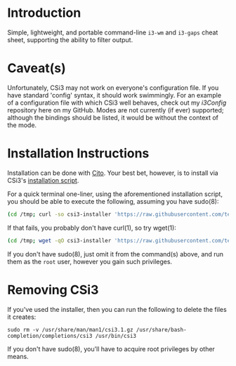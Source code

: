 # Introduction

Simple, lightweight, and portable command-line `i3-wm` and `i3-gaps` cheat sheet, supporting the ability to filter output.

# Caveat(s)

Unfortunately, CSi3 may not work on everyone's configuration file. If you have standard 'config' syntax, it should work swimmingly. For an example of a configuration file with which CSi3 well behaves, check out my _i3Config_ repository here on my GitHub. Modes are not currently (if ever) supported; although the bindings should be listed, it would be without the context of the mode.

# Installation Instructions

Installation can be done with [Cito](https://github.com/terminalforlife/Extra/blob/master/source/cito). Your best bet, however, is to install via CSi3's [installation script](https://github.com/terminalforlife/Extra/blob/master/source/csi3/csi3-installer).

For a quick terminal one-liner, using the aforementioned installation script, you should be able to execute the following, assuming you have sudo(8):

```sh
(cd /tmp; curl -so csi3-installer 'https://raw.githubusercontent.com/terminalforlife/Extra/master/source/csi3/csi3-installer' && sudo \sh csi3-installer; rm csi3-installer)
```

If that fails, you probably don't have curl(1), so try wget(1):

```sh
(cd /tmp; wget -qO csi3-installer 'https://raw.githubusercontent.com/terminalforlife/Extra/master/source/csi3/csi3-installer' && sudo \sh csi3-installer; rm csi3-installer)
```

If you don't have sudo(8), just omit it from the command(s) above, and run them as the `root` user, however you gain such privileges.

# Removing CSi3

If you've used the installer, then you can run the following to delete the files it creates:

```
sudo rm -v /usr/share/man/man1/csi3.1.gz /usr/share/bash-completion/completions/csi3 /usr/bin/csi3
```

If you don't have sudo(8), you'll have to acquire root privileges by other means.
